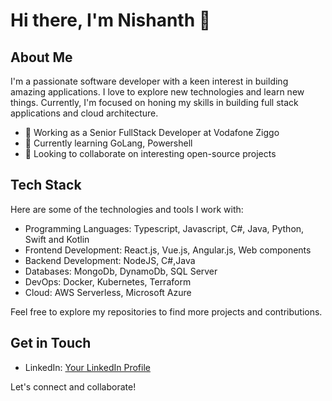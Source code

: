 # Hi there, I'm Nishanth 👋

## About Me

I'm a passionate software developer with a keen interest in building amazing applications. I love to explore new technologies and learn new things. Currently, I'm focused on honing my skills in building full stack applications and cloud architecture.

- 💼 Working as a Senior FullStack Developer at Vodafone Ziggo
- 🌱 Currently learning GoLang, Powershell
- 🔭 Looking to collaborate on interesting open-source projects


## Tech Stack

Here are some of the technologies and tools I work with:

- Programming Languages: Typescript, Javascript, C#, Java, Python, Swift and Kotlin
- Frontend Development: React.js, Vue.js, Angular.js, Web components
- Backend Development: NodeJS, C#,Java
- Databases: MongoDb, DynamoDb, SQL Server
- DevOps: Docker, Kubernetes, Terraform
- Cloud: AWS Serverless, Microsoft Azure


Feel free to explore my repositories to find more projects and contributions.

## Get in Touch

- LinkedIn: [Your LinkedIn Profile](https://www.linkedin.com/in/nishanth-suresh-624005b1/)

Let's connect and collaborate!
